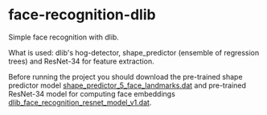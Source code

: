 # face-recognition-dlib
Simple face recognition with dlib.

What is used: dlib's hog-detector, shape_predictor (ensemble of regression trees) and ResNet-34 for feature extraction.

Before running the project you should download the pre-trained shape predictor model [shape_predictor_5_face_landmarks.dat](http://dlib.net/files/shape_predictor_5_face_landmarks.dat.bz2) and pre-trained ResNet-34 model for computing face embeddings [dlib_face_recognition_resnet_model_v1.dat](http://dlib.net/files/dlib_face_recognition_resnet_model_v1.dat.bz2).
